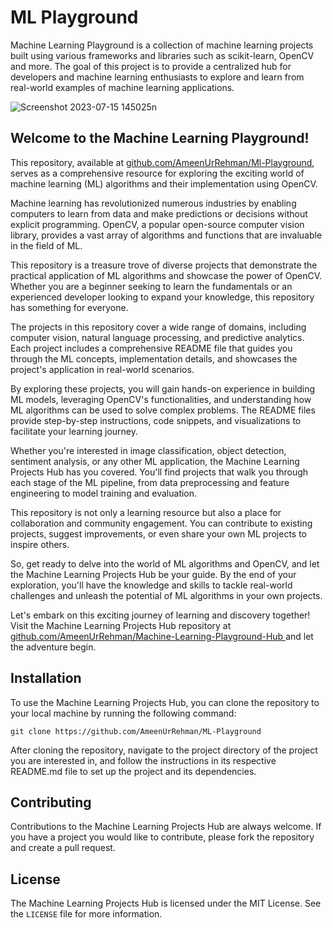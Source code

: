 # ML Playground

Machine Learning Playground is a collection of machine learning projects built using various frameworks and libraries such as scikit-learn, OpenCV and more. The goal of this project is to provide a centralized hub for developers and machine learning enthusiasts to explore and learn from real-world examples of machine learning applications.

![Screenshot 2023-07-15 145025n](https://github.com/AmeenUrRehman/ML-Playground/assets/83868776/f4dcc8b6-c459-4e32-a637-f6821bd6e299)

## Welcome to the Machine Learning Playground! 

This repository, available at [github.com/AmeenUrRehman/Ml-Playground](https://github.com/AmeenUrRehman/ML-Playground/tree/up-pages), serves as a comprehensive resource for exploring the exciting world of machine learning (ML) algorithms and their implementation using OpenCV.

Machine learning has revolutionized numerous industries by enabling computers to learn from data and make predictions or decisions without explicit programming. OpenCV, a popular open-source computer vision library, provides a vast array of algorithms and functions that are invaluable in the field of ML.

This repository is a treasure trove of diverse projects that demonstrate the practical application of ML algorithms and showcase the power of OpenCV. Whether you are a beginner seeking to learn the fundamentals or an experienced developer looking to expand your knowledge, this repository has something for everyone.

The projects in this repository cover a wide range of domains, including computer vision, natural language processing, and predictive analytics. Each project includes a comprehensive README file that guides you through the ML concepts, implementation details, and showcases the project's application in real-world scenarios.

By exploring these projects, you will gain hands-on experience in building ML models, leveraging OpenCV's functionalities, and understanding how ML algorithms can be used to solve complex problems. The README files provide step-by-step instructions, code snippets, and visualizations to facilitate your learning journey.

Whether you're interested in image classification, object detection, sentiment analysis, or any other ML application, the Machine Learning Projects Hub has you covered. You'll find projects that walk you through each stage of the ML pipeline, from data preprocessing and feature engineering to model training and evaluation.

This repository is not only a learning resource but also a place for collaboration and community engagement. You can contribute to existing projects, suggest improvements, or even share your own ML projects to inspire others.

So, get ready to delve into the world of ML algorithms and OpenCV, and let the Machine Learning Projects Hub be your guide. By the end of your exploration, you'll have the knowledge and skills to tackle real-world challenges and unleash the potential of ML algorithms in your own projects.

Let's embark on this exciting journey of learning and discovery together! Visit the Machine Learning Projects Hub repository at [github.com/AmeenUrRehman/Machine-Learning-Playground-Hub ](https://github.com/AmeenUrRehman/ML-Playground/tree/up-pages)and let the adventure begin.

## Installation

To use the Machine Learning Projects Hub, you can clone the repository to your local machine by running the following command:

```
git clone https://github.com/AmeenUrRehman/ML-Playground
```

After cloning the repository, navigate to the project directory of the project you are interested in, and follow the instructions in its respective README.md file to set up the project and its dependencies.

## Contributing

Contributions to the Machine Learning Projects Hub are always welcome. If you have a project you would like to contribute, please fork the repository and create a pull request. 

## License

The Machine Learning Projects Hub is licensed under the MIT License. See the `LICENSE` file for more information.

